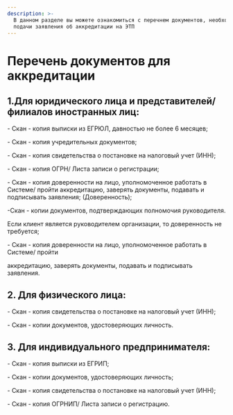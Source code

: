 ```yaml
---
description: >-
  В данном разделе вы можете ознакомиться с перечнем документов, необходимых для
  подачи заявления об аккредитации на ЭТП
---
```


# Перечень документов для аккредитации

## 1.Для юридического лица и представителей/филиалов иностранных лиц:&#x20;

\- Скан - копия выписки из ЕГРЮЛ, давностью не более 6 месяцев;&#x20;

\- Скан - копия учредительных документов;&#x20;

\- Скан - копия свидетельства о постановке на налоговый учет (ИНН);&#x20;

\- Скан - копия ОГРН/ Листа записи о регистрации;&#x20;

\- Скан - копия доверенности на лицо, уполномоченное работать в Системе/ пройти аккредитацию, заверять документы, подавать и подписывать заявления; (Доверенность);

\-Скан - копии документов, подтверждающих полномочия руководителя.

Если клиент является руководителем организации, то доверенность не требуется;

\- Скан - копия доверенности на лицо, уполномоченное работать в Системе/ пройти

аккредитацию, заверять документы, подавать и подписывать заявления.

## 2. Для физического лица:

\- Скан - копия свидетельства о постановке на налоговый учет (ИНН);

\- Скан - копии документов, удостоверяющих личность.

## 3. Для индивидуального предпринимателя:

\- Скан - копия выписки из ЕГРИП;

\- Скан - копии документов, удостоверяющих личность;

\- Скан - копия свидетельства о постановке на налоговый учет (ИНН);

\- Скан - копия ОГРНИП/ Листа записи о регистрацию.
